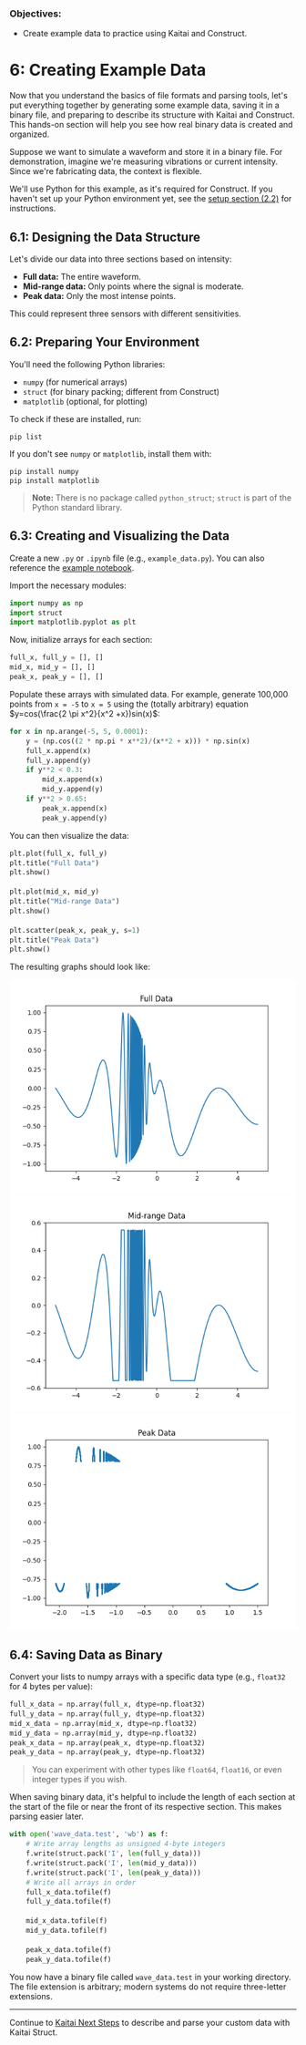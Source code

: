 ### Objectives:
* Create example data to practice using Kaitai and Construct.

# 6: Creating Example Data

Now that you understand the basics of file formats and parsing tools, let's put everything together by generating some example data, saving it in a binary file, and preparing to describe its structure with Kaitai and Construct. This hands-on section will help you see how real binary data is created and organized.

Suppose we want to simulate a waveform and store it in a binary file. For demonstration, imagine we're measuring vibrations or current intensity. Since we're fabricating data, the context is flexible.

We'll use Python for this example, as it's required for Construct. If you haven't set up your Python environment yet, see the [setup section (2.2)](02_setup.md) for instructions.

## 6.1: Designing the Data Structure

Let's divide our data into three sections based on intensity:
- **Full data:** The entire waveform.
- **Mid-range data:** Only points where the signal is moderate.
- **Peak data:** Only the most intense points.

This could represent three sensors with different sensitivities.

## 6.2: Preparing Your Environment

You'll need the following Python libraries:
- `numpy` (for numerical arrays)
- `struct` (for binary packing; different from Construct)
- `matplotlib` (optional, for plotting)

To check if these are installed, run:
```
pip list
```
If you don't see `numpy` or `matplotlib`, install them with:
```
pip install numpy
pip install matplotlib
```
> **Note:** There is no package called `python_struct`; `struct` is part of the Python standard library.

## 6.3: Creating and Visualizing the Data

Create a new `.py` or `.ipynb` file (e.g., `example_data.py`). You can also reference the [example notebook](https://github.com/det-lab/lessons-data-format/blob/gh-pages/examples/example_data.ipynb).

Import the necessary modules:
```python
import numpy as np
import struct
import matplotlib.pyplot as plt
```

Now, initialize arrays for each section:
```python
full_x, full_y = [], []
mid_x, mid_y = [], []
peak_x, peak_y = [], []
```

Populate these arrays with simulated data. For example, generate 100,000 points from `x = -5` to `x = 5` using the (totally arbitrary) equation $y=cos(\frac{2 \pi x^2}{x^2 +x})sin(x)$:
```python
for x in np.arange(-5, 5, 0.0001):
    y = (np.cos((2 * np.pi * x**2)/(x**2 + x))) * np.sin(x)
    full_x.append(x)
    full_y.append(y)
    if y**2 < 0.3:
        mid_x.append(x)
        mid_y.append(y)
    if y**2 > 0.65:
        peak_x.append(x)
        peak_y.append(y)
```

You can then visualize the data:
```python
plt.plot(full_x, full_y)
plt.title("Full Data")
plt.show()

plt.plot(mid_x, mid_y)
plt.title("Mid-range Data")
plt.show()

plt.scatter(peak_x, peak_y, s=1)
plt.title("Peak Data")
plt.show()
```

The resulting graphs should look like:

![full](examples/full-graph.png)
![mid](examples/mid-graph.png)
![peak](examples/peak-graph.png)

## 6.4: Saving Data as Binary

Convert your lists to numpy arrays with a specific data type (e.g., `float32` for 4 bytes per value):
```python
full_x_data = np.array(full_x, dtype=np.float32)
full_y_data = np.array(full_y, dtype=np.float32)
mid_x_data = np.array(mid_x, dtype=np.float32)
mid_y_data = np.array(mid_y, dtype=np.float32)
peak_x_data = np.array(peak_x, dtype=np.float32)
peak_y_data = np.array(peak_y, dtype=np.float32)
```
> You can experiment with other types like `float64`, `float16`, or even integer types if you wish.

When saving binary data, it's helpful to include the length of each section at the start of the file or near the front of its respective section. This makes parsing easier later. 

```python
with open('wave_data.test', 'wb') as f:
    # Write array lengths as unsigned 4-byte integers
    f.write(struct.pack('I', len(full_y_data)))
    f.write(struct.pack('I', len(mid_y_data)))
    f.write(struct.pack('I', len(peak_y_data)))
    # Write all arrays in order
    full_x_data.tofile(f)
    full_y_data.tofile(f)

    mid_x_data.tofile(f)
    mid_y_data.tofile(f)

    peak_x_data.tofile(f)
    peak_y_data.tofile(f)
```

You now have a binary file called `wave_data.test` in your working directory. The file extension is arbitrary; modern systems do not require three-letter extensions.

---
Continue to [Kaitai Next Steps](07_kaitai_next_steps.md) to describe and parse your custom data with Kaitai Struct.
